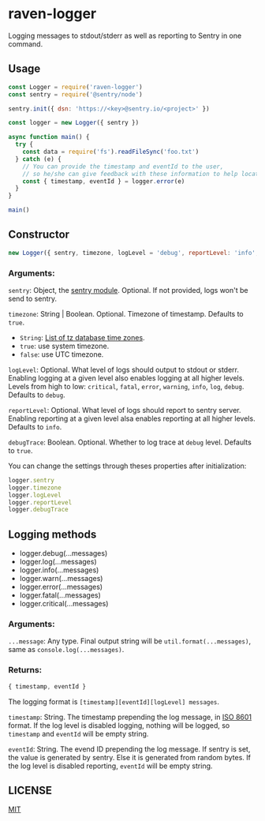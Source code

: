 # raven-logger
Logging messages to stdout/stderr as well as reporting to Sentry in one command.

## Usage
```js
const Logger = require('raven-logger')
const sentry = require('@sentry/node')

sentry.init({ dsn: 'https://<key>@sentry.io/<project>' })

const logger = new Logger({ sentry })

async function main() {
  try {
    const data = require('fs').readFileSync('foo.txt')
  } catch (e) {
    // You can provide the timestamp and eventId to the user,
    // so he/she can give feedback with these information to help locating the issue.
    const { timestamp, eventId } = logger.error(e)
  }
}

main()
```

## Constructor
```js
new Logger({ sentry, timezone, logLevel = 'debug', reportLevel: 'info', debugTrace = true })
```

### Arguments:
`sentry`: Object, the [sentry module](https://www.npmjs.com/package/@sentry/node). Optional.
  If not provided, logs won't be send to sentry.

`timezone`: String | Boolean. Optional. Timezone of timestamp. Defaults to `true`.
  * `String`: [List of tz database time zones](https://en.wikipedia.org/wiki/List_of_tz_database_time_zones).
  * `true`: use system timezone.
  * `false`: use UTC timezone.

`logLevel`: Optional. What level of logs should output to stdout or stderr.
  Enabling logging at a given level also enables logging at all higher levels.  
  Levels from high to low: `critical`, `fatal`, `error`, `warning`, `info`, `log`, `debug`.  
  Defaults to `debug`.

`reportLevel`: Optional. What level of logs should report to sentry server.
  Enabling reporting at a given level alsa enables reporting at all higher levels.  
  Defaults to `info`.

`debugTrace`: Boolean. Optional. Whether to log trace at `debug` level. Defaults to `true`.

You can change the settings through theses properties after initialization:
```js
logger.sentry
logger.timezone
logger.logLevel
logger.reportLevel
logger.debugTrace
```

## Logging methods
* logger.debug(...messages)
* logger.log(...messages)
* logger.info(...messages)
* logger.warn(...messages)
* logger.error(...messages)
* logger.fatal(...messages)
* logger.critical(...messages)

### Arguments:
`...message`: Any type. Final output string will be `util.format(...messages)`, same as `console.log(...messages)`.

### Returns:
```js
{ timestamp, eventId }
```

The logging format is `[timestamp][eventId][logLevel] messages`.

`timestamp`: String. The timestamp prepending the log message, in [ISO 8601](https://en.wikipedia.org/wiki/ISO_8601) format.
  If the log level is disabled logging, nothing will be logged, so `timestamp` and `eventId` will be empty string.

`eventId`: String. The evend ID prepending the log message.
  If sentry is set, the value is generated by sentry. Else it is generated from random bytes.
  If the log level is disabled reporting, `eventId` will be empty string.

## LICENSE
[MIT](LICENSE)
